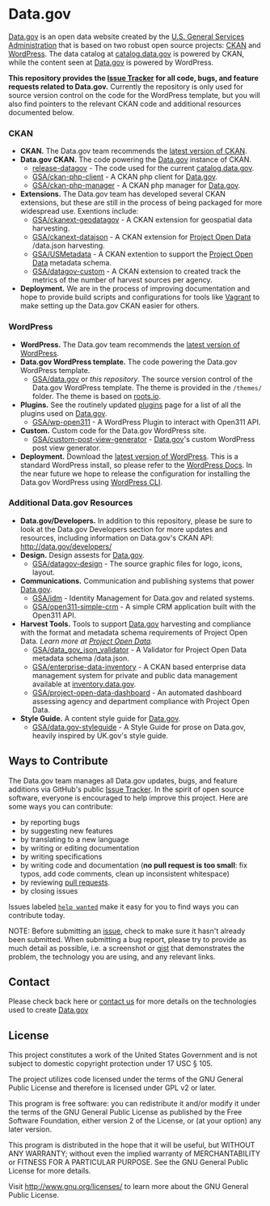 # Data.gov  

[Data.gov](http://data.gov) is an open data website created by the [U.S. General Services Administration](https://github.com/GSA/) that is based on two robust open source projects: [CKAN](http://ckan.org) and [WordPress](http://wordpress.org). The data catalog at [catalog.data.gov](catalog.data.gov) is powered by CKAN, while the content seen at [Data.gov](Data.gov) is powered by WordPress.  
        
**This repository provides the [Issue Tracker](https://github.com/GSA/data.gov/issues) for all code, bugs, and feature requests related to Data.gov.** Currently the repository is only used for source version control on the code for the WordPress template, but you will also find pointers to the relevant CKAN code and additional resources documented below.

### CKAN

* **CKAN.** The Data.gov team recommends the [latest version of CKAN](http://ckan.org/developers/docs-and-download/).
* **Data.gov CKAN.** The code powering the [Data.gov](Data.gov) instance of CKAN. 
    * [release-datagov](https://github.com/okfn/ckan/tree/release-datagov) - The code used for the current [catalog.data.gov](catalog.data.gov).
    * [GSA/ckan-php-client](https://github.com/GSA/ckan-php-client) - A CKAN php client for [Data.gov](Data.gov).
    * [GSA/ckan-php-manager](https://github.com/GSA/ckan-php-manager) - A CKAN php manager for [Data.gov](Data.gov).
* **Extensions.** The Data.gov team has developed several CKAN extensions, but these are still in the process of being packaged for more widespread use. Exentions include:
    * [GSA/ckanext-geodatagov](https://github.com/GSA/ckanext-geodatagov) - A CKAN extension for geospatial data harvesting. 
    * [GSA/ckanext-datajson](https://github.com/GSA/ckanext-datajson) - A CKAN extension for [Project Open Data](project-open-data.github.io) /data.json harvesting. 
    * [GSA/USMetadata](https://github.com/GSA/USMetadata) - A CKAN extention to support the [Project Open Data](project-open-data.github.io) metadata schema. 
    * [GSA/datagov-custom](https://github.com/GSA/datagov-custom) - A CKAN extension to created track the metrics of the number of harvest sources per agency.
* **Deployment.** We are in the process of improving documentation and hope to provide build scripts and configurations for tools like [Vagrant](http://www.vagrantup.com/) to make setting up the Data.gov CKAN easier for others.  

### WordPress

* **WordPress.** The Data.gov team recommends the [latest version of WordPress](http://wordpress.org/download/).
* **Data.gov WordPress template.** The code powering the Data.gov WordPress template.
    * [GSA/data.gov](https://github.com/GSA/data.gov) or *this repository*. The source version control of the Data.gov WordPress template. The theme is provided in the `/themes/` folder. The theme is based on [roots.io](http://roots.io/starter-theme/).
* **Plugins.** See the routinely updated [plugins](plugins.md) page for a list of all the plugins used on [Data.gov](Data.gov).
    * [GSA/wp-open311](https://github.com/GSA/wp-open311) - A WordPress Plugin to interact with Open311 API.
* **Custom.** Custom code for the Data.gov WordPress site.
    * [GSA/custom-post-view-generator](https://github.com/GSA/custom-post-view-generator) - [Data.gov](Data.gov)'s custom WordPress post view generator. 
* **Deployment.** Download the [latest version of WordPress](http://wordpress.org/download/). This is a standard WordPress install, so please refer to the [WordPress Docs](http://codex.wordpress.org/Installing_WordPress). In the near future we hope to release the configuration for installing the Data.gov WordPress using [WordPress CLI](http://wp-cli.org/). 

### Additional Data.gov Resources
* **Data.gov/Developers.**  In addition to this repository, please be sure to look at the Data.gov Developers section for more updates and resources, including information on Data.gov's CKAN API: http://data.gov/developers/
* **Design.** Design assests for [Data.gov](Data.gov).
    * [GSA/datagov-design](https://github.com/GSA/datagov-design) - The source graphic files for logo, icons, layout.
* **Communications.** Communication and publishing systems that power [Data.gov](Data.gov).
    * [GSA/idm](https://github.com/GSA/idm) - Identity Management for Data.gov and related systems. 
    * [GSA/open311-simple-crm](https://github.com/GSA/open311-simple-crm) - A simple CRM application built with the Open311 API. 
* **Harvest Tools.** Tools to support [Data.gov](Data.gov) harvesting and compliance with the format and metadata schema requirements of Project Open Data. *Learn more at [Project Open Data](project-open-data.github.io).*
    * [GSA/data_gov_json_validator](https://github.com/GSA/data_gov_json_validator) - A Validator for Project Open Data metadata schema /data.json. 
    * [GSA/enterprise-data-inventory](https://github.com/GSA/enterprise-data-inventory) - A CKAN based enterprise data management system for private and public data management available at [inventory.data.gov](inventory.data.gov).
    * [GSA/project-open-data-dashboard](https://github.com/GSA/project-open-data-dashboard) - An automated dashboard assessing agency and department compliance with Project Open Data.
* **Style Guide.** A content style guide for [Data.gov](Data.gov).
    * [GSA/data.gov-styleguide](https://github.com/GSA/data.gov-styleguide) - A Style Guide for prose on Data.gov, heavily inspired by UK.gov's style guide.

## Ways to Contribute

The Data.gov team manages all Data.gov updates, bugs, and feature additions via GitHub's public [Issue Tracker](https://github.com/GSA/data.gov). In the spirit of open source software, everyone is encouraged to help improve this project. Here are some ways you can contribute:
- by reporting bugs
- by suggesting new features
- by translating to a new language
- by writing or editing documentation
- by writing specifications
- by writing code and documentation (**no pull request is too small**: fix typos, add code comments, clean up inconsistent whitespace)
- by reviewing [pull requests](https://github.com/GSA/data.gov/pulls).
- by closing issues

Issues labeled [`help wanted`](https://github.com/GSA/data.gov/labels/help%20wanted) make it easy for you to find ways you can contribute today. 

NOTE: Before submitting an [issue](https://github.com/GSA/data.gov/issues), check to make sure it hasn't already been submitted. When submitting a bug report, please try to provide as much detail as possible, i.e. a screenshot or [gist](https://gist.github.com/) that demonstrates the problem, the technology you are using, and any relevant links. 

## Contact 

Please check back here or [contact us](https://www.data.gov/contact) for more details on the technologies used to create [Data.gov](Data.gov)

## License  

This project constitutes a work of the United States Government and is not subject to domestic copyright protection under 17 USC § 105.

The project utilizes code licensed under the terms of the GNU General Public License and therefore is licensed under GPL v2 or later.

This program is free software: you can redistribute it and/or modify it under the terms of the GNU General Public License as published by the Free Software Foundation, either version 2 of the License, or (at your option) any later version.

This program is distributed in the hope that it will be useful, but WITHOUT ANY WARRANTY; without even the implied warranty of MERCHANTABILITY or FITNESS FOR A PARTICULAR PURPOSE. See the GNU General Public License for more details.

Visit http://www.gnu.org/licenses/ to learn more about the GNU General Public License.
